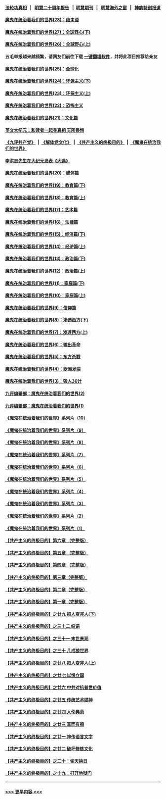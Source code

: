 #### [法轮功真相](https://github.com/gfw-breaker/truth/blob/master/README.md?t=0) &nbsp;&nbsp;|&nbsp;&nbsp; [明慧二十周年报告](https://github.com/gfw-breaker/mh-reports/blob/master/README.md?t=0) &nbsp;&nbsp;|&nbsp;&nbsp;[明慧期刊](https://github.com/gfw-breaker/mh-qikan) &nbsp;&nbsp;|&nbsp;&nbsp; [明慧海外之窗](https://github.com/gfw-breaker/mh-news/blob/master/README.md?t=0) &nbsp;&nbsp;|&nbsp;&nbsp; [神韵特别报道](https://github.com/gfw-breaker/mh-news/blob/master/shenyun.md?t=0)
#### [魔鬼在统治着我们的世界(28)：结束语](../pages/nsc422/n10936246.md?t=06261501) 
#### [魔鬼在统治着我们的世界(27)：全球野心(下)](../pages/nsc422/n10928319.md?t=06261501) 
#### [魔鬼在统治着我们的世界(26)：全球野心(上)](../pages/nsc422/n10900318.md?t=06261501) 
#### 五毛举报越来越频繁，请网友们前往下载 [一键翻墙软件](https://github.com/gfw-breaker/ssr-accounts)，并将此项目推荐给亲友
#### [魔鬼在统治着我们的世界(25)：全球化](../pages/nsc422/n10788205.md?t=06261501) 
#### [魔鬼在统治着我们的世界(24)：环保主义(下)](../pages/nsc422/n10695307.md?t=06261501) 
#### [魔鬼在统治着我们的世界(23)：环保主义(上)](../pages/nsc422/n10688613.md?t=06261501) 
#### [魔鬼在统治着我们的世界(22)：恐怖主义](../pages/nsc422/n10614727.md?t=06261501) 
#### [魔鬼在统治着我们的世界(21)：文化篇](../pages/nsc422/n10597706.md?t=06261501) 
#### [英文大纪元：和读者一起寻真相 无所畏惧](../pages/nsc422/n12542027.md?t=06261501) 
#### [《九评共产党》](https://github.com/begood0513/9ping.md/blob/master/README.md) &nbsp;|&nbsp; [《解体党文化》](../../../../jtdwh.md/blob/master/README.md)  &nbsp;|&nbsp; [《共产主义的终极目的》](../../../../gczydzjmd.md/blob/master/README.md) &nbsp;|&nbsp; [《魔鬼在统治我们的世界》](../../../../mgztzwmdsj.md/blob/master/README.md) 
#### [李洪志先生在大纪元发表《大选》](../pages/nsc422/n12534746.md?t=06261501) 
#### [魔鬼在统治着我们的世界(20)：媒体篇](../pages/nsc422/n10586579.md?t=06261501) 
#### [魔鬼在统治着我们的世界(19)：教育篇(下)](../pages/nsc422/n10564808.md?t=06261501) 
#### [魔鬼在统治着我们的世界(18)：教育篇(上)](../pages/nsc422/n10526970.md?t=06261501) 
#### [魔鬼在统治着我们的世界(17)：艺术篇](../pages/nsc422/n10499093.md?t=06261501) 
#### [魔鬼在统治着我们的世界(16)：法律篇](../pages/nsc422/n10485969.md?t=06261501) 
#### [魔鬼在统治着我们的世界(15)：经济篇(下)](../pages/nsc422/n10469975.md?t=06261501) 
#### [魔鬼在统治着我们的世界(14)：经济篇(上)](../pages/nsc422/n10457370.md?t=06261501) 
#### [魔鬼在统治着我们的世界(13)：政治篇(下)](../pages/nsc422/n10448270.md?t=06261501) 
#### [魔鬼在统治着我们的世界(12)：政治篇(上)](../pages/nsc422/n10444576.md?t=06261501) 
#### [魔鬼在统治着我们的世界(11)：家庭篇(下)](../pages/nsc422/n10440961.md?t=06261501) 
#### [魔鬼在统治着我们的世界(10)：家庭篇(上)](../pages/nsc422/n10435448.md?t=06261501) 
#### [魔鬼在统治着我们的世界(9)：信仰篇](../pages/nsc422/n10432159.md?t=06261501) 
#### [魔鬼在统治着我们的世界(8)：渗透西方(下)](../pages/nsc422/n10429603.md?t=06261501) 
#### [魔鬼在统治着我们的世界(7)：渗透西方(上)](../pages/nsc422/n10426013.md?t=06261501) 
#### [魔鬼在统治着我们的世界(6)：输出革命](../pages/nsc422/n10421536.md?t=06261501) 
#### [魔鬼在统治着我们的世界(5)：东方杀戮](../pages/nsc422/n10417707.md?t=06261501) 
#### [魔鬼在统治着我们的世界(4)：欧洲发端](../pages/nsc422/n10414890.md?t=06261501) 
#### [魔鬼在统治着我们的世界(3)：毁人36计](../pages/nsc422/n10411583.md?t=06261501) 
#### [九评编辑部：魔鬼在统治着我们的世界(2)](../pages/nsc422/n10410036.md?t=06261501) 
#### [九评编辑部：魔鬼在统治着我们的世界(1)](../pages/nsc422/n10406825.md?t=06261501) 
#### [《魔鬼在统治着我们的世界》系列片（10）](../pages/nsc422/n12292670.md?t=06261501) 
#### [《魔鬼在统治着我们的世界》系列片（9）](../pages/nsc422/n12290859.md?t=06261501) 
#### [《魔鬼在统治着我们的世界》系列片（8）](../pages/nsc422/n12287445.md?t=06261501) 
#### [《魔鬼在统治着我们的世界》系列片（7）](../pages/nsc422/n12283425.md?t=06261501) 
#### [《魔鬼在统治着我们的世界》系列片（6）](../pages/nsc422/n12282314.md?t=06261501) 
#### [《魔鬼在统治着我们的世界》系列片（5）](../pages/nsc422/n12281419.md?t=06261501) 
#### [《魔鬼在统治着我们的世界》系列片（4）](../pages/nsc422/n12274024.md?t=06261501) 
#### [《魔鬼在统治着我们的世界》系列片（3）](../pages/nsc422/n12271322.md?t=06261501) 
#### [《魔鬼在统治着我们的世界》系列片（2）](../pages/nsc422/n12269049.md?t=06261501) 
#### [《魔鬼在统治着我们的世界》系列片（1）](../pages/nsc422/n12267575.md?t=06261501) 
#### [【共产主义的终极目的】第六章 （完整版）](../pages/nsc422/n11428913.md?t=06261501) 
#### [【共产主义的终极目的】第五章 （完整版）](../pages/nsc422/n11428912.md?t=06261501) 
#### [【共产主义的终极目的】第四章 （完整版）](../pages/nsc422/n11428907.md?t=06261501) 
#### [【共产主义的终极目的】第三章（完整版）](../pages/nsc422/n11428848.md?t=06261501) 
#### [【共产主义的终极目的】第二章（完整版）](../pages/nsc422/n11428831.md?t=06261501) 
#### [【共产主义的终极目的】第一章（完整版）](../pages/nsc422/n11417651.md?t=06261501) 
#### [【共产主义的终极目的】之廿九 把人变非人(下)](../pages/nsc422/n11344140.md?t=06261501) 
#### [【共产主义的终极目的】之三十二 结语](../pages/nsc422/n11360535.md?t=06261501) 
#### [【共产主义的终极目的】之三十一 末世景观](../pages/nsc422/n11351129.md?t=06261501) 
#### [【共产主义的终极目的】之三十 几成狼世界](../pages/nsc422/n11348280.md?t=06261501) 
#### [【共产主义的终极目的】之廿八 把人变非人(上)](../pages/nsc422/n11340492.md?t=06261501) 
#### [【共产主义的终极目的】之廿七 以恨立国](../pages/nsc422/n11336944.md?t=06261501) 
#### [【共产主义的终极目的】之廿六 中共对抗普世价值](../pages/nsc422/n11324785.md?t=06261501) 
#### [【共产主义的终极目的】之廿五 传统艺术颂神](../pages/nsc422/n11296396.md?t=06261501) 
#### [【共产主义的终极目的】之廿四 人伦典范](../pages/nsc422/n11296397.md?t=06261501) 
#### [【共产主义的终极目的】之廿三 富而有德](../pages/nsc422/n11283598.md?t=06261501) 
#### [【共产主义的终极目的】之廿一 神传语言文字](../pages/nsc422/n11263265.md?t=06261501) 
#### [【共产主义的终极目的】之廿二 破坏修炼文化](../pages/nsc422/n11245728.md?t=06261501) 
#### [【共产主义的终极目的】之二十：偷天换日](../pages/nsc422/n11238846.md?t=06261501) 
#### [【共产主义的终极目的】之十九：打开地狱门](../pages/nsc422/n11206376.md?t=06261501) 

----
#### [ >>> 更早内容 <<< ](../indexes/nsc422-earlier.md)
